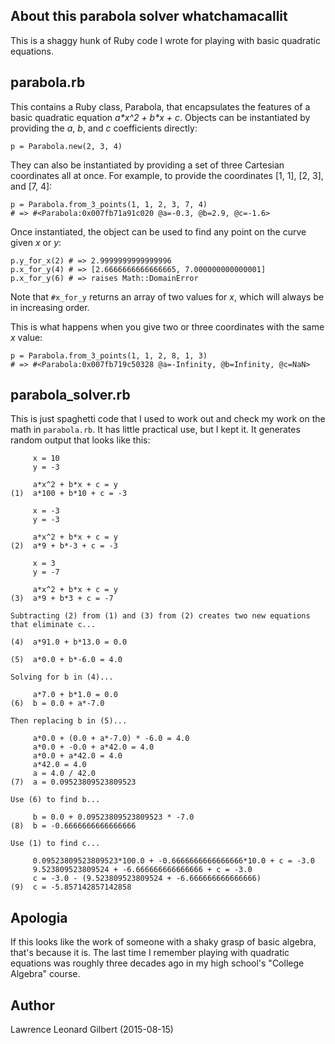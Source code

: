 About this parabola solver whatchamacallit
------------------------------------------

This is a shaggy hunk of Ruby code I wrote for playing with basic quadratic
equations.

## parabola.rb

This contains a Ruby class, Parabola, that encapsulates the features of a basic
quadratic equation _a\*x^2 + b\*x + c_.  Objects can be instantiated by
providing the _a_, _b_, and _c_ coefficients directly:

    p = Parabola.new(2, 3, 4)

They can also be instantiated by providing a set of three Cartesian coordinates
all at once.  For example, to provide the coordinates [1, 1], [2, 3], and [7, 4]:

    p = Parabola.from_3_points(1, 1, 2, 3, 7, 4)
    # => #<Parabola:0x007fb71a91c020 @a=-0.3, @b=2.9, @c=-1.6>

Once instantiated, the object can be used to find any point on the curve given
_x_ or _y_:

    p.y_for_x(2) # => 2.9999999999999996
    p.x_for_y(4) # => [2.6666666666666665, 7.000000000000001]
    p.x_for_y(6) # => raises Math::DomainError

Note that `#x_for_y` returns an array of two values for _x_, which will always
be in increasing order.

This is what happens when you give two or three coordinates with the same _x_
value:

    p = Parabola.from_3_points(1, 1, 2, 8, 1, 3)
    # => #<Parabola:0x007fb719c50328 @a=-Infinity, @b=Infinity, @c=NaN>

## parabola\_solver.rb

This is just spaghetti code that I used to work out and check my work on the
math in `parabola.rb`.  It has little practical use, but I kept it.  It
generates random output that looks like this:

         x = 10
         y = -3
    
         a*x^2 + b*x + c = y
    (1)  a*100 + b*10 + c = -3
    
         x = -3
         y = -3
    
         a*x^2 + b*x + c = y
    (2)  a*9 + b*-3 + c = -3
    
         x = 3
         y = -7
    
         a*x^2 + b*x + c = y
    (3)  a*9 + b*3 + c = -7
    
    Subtracting (2) from (1) and (3) from (2) creates two new equations
    that eliminate c...
    
    (4)  a*91.0 + b*13.0 = 0.0
    
    (5)  a*0.0 + b*-6.0 = 4.0
    
    Solving for b in (4)...
    
         a*7.0 + b*1.0 = 0.0
    (6)  b = 0.0 + a*-7.0
    
    Then replacing b in (5)...
    
         a*0.0 + (0.0 + a*-7.0) * -6.0 = 4.0
         a*0.0 + -0.0 + a*42.0 = 4.0
         a*0.0 + a*42.0 = 4.0
         a*42.0 = 4.0
         a = 4.0 / 42.0
    (7)  a = 0.09523809523809523
    
    Use (6) to find b...
    
         b = 0.0 + 0.09523809523809523 * -7.0
    (8)  b = -0.6666666666666666
    
    Use (1) to find c...
    
         0.09523809523809523*100.0 + -0.6666666666666666*10.0 + c = -3.0
         9.523809523809524 + -6.666666666666666 + c = -3.0
         c = -3.0 - (9.523809523809524 + -6.666666666666666)
    (9)  c = -5.857142857142858

## Apologia

If this looks like the work of someone with a shaky grasp of basic algebra,
that's because it is.  The last time I remember playing with quadratic
equations was roughly three decades ago in my high school's "College Algebra"
course.

## Author

Lawrence Leonard Gilbert (2015-08-15)
